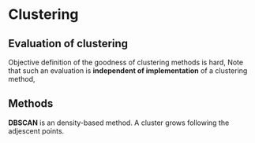 Clustering
=====

## Evaluation of clustering

Objective definition of the goodness of clustering methods is hard,
Note that such an evaluation is **independent of implementation** of a clustering method,


## Methods


**DBSCAN** is an density-based method. A cluster grows following the adjescent points.
